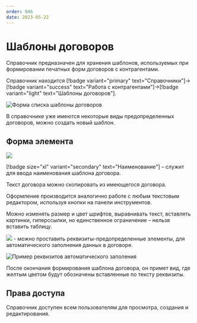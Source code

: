 ```yaml
---
order: 946
date: 2023-05-22
---
```

# Шаблоны договоров

Справочник предназначен для хранения шаблонов, используемых при формировании печатных форм договоров с контрагентами.

Справочник находится [!badge variant="primary" text="Справочники"]->[!badge variant="success" text="Работа с контрагентами"]->[!badge variant="light" text="Шаблоны договоров"].

![Форма списка шаблоны договоров](/images/Форма_списка_шаблоны_договоров.jpg)

В справочнике уже имеются некоторые виды предопределенных договоров, можно создать новый шаблон.

## Форма элемента

![](/images/Форма_элемента_шаблоны_договоров.jpg)


[!badge size="xl" variant="secondary" text="Наименование"] – служит для ввода наименования шаблона договора.

Текст договора можно скопировать из имеющегося договора.

Оформление производится аналогично работе с любым текстовым редактором, используя кнопки на панели инструментов.

Можно изменять размер и цвет шрифтов, выравнивать текст, вставлять картинки, гиперссылки, но единственное ограничение – нельзя вставить таблицу.

![](/images/Вставить_в_текст.jpg) -  можно проставить реквизиты-предопределенные элементы, для автоматического заполнения данных в договоре.

![Пример реквизитов автоматического заполения](/images/Вставить_в_текст_пример.jpg)

После окончания формирования шаблона договора, он примет вид, где желтым цветом будут обозначены вставленные по тексту реквизиты.

## Права доступа

Справочник доступен всем пользователям для просмотра, создания и редактирования.
